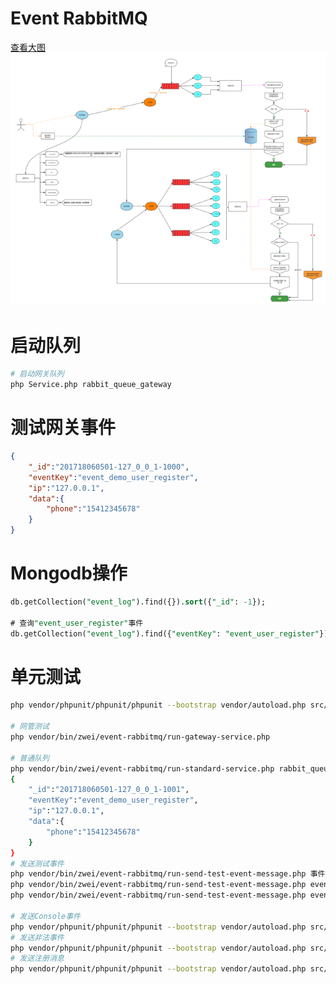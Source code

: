 # Event RabbitMQ

[查看大图](https://raw.githubusercontent.com/qq1060656096/event-rabbitmq/master/dev/images/event-rabbmitmq.png)
![Event RabbitMQ流程图](dev/images/event-rabbmitmq.small.png?dev/images/event-rabbmitmq.png)

# 启动队列
```bash
# 启动网关队列
php Service.php rabbit_queue_gateway
```


# 测试网关事件
```json
{
    "_id":"201718060501-127_0_0_1-1000",
    "eventKey":"event_demo_user_register",
    "ip":"127.0.0.1",
    "data":{
        "phone":"15412345678"
    }
}
```

# Mongodb操作
```sql
db.getCollection("event_log").find({}).sort({"_id": -1});

# 查询"event_user_register"事件
db.getCollection("event_log").find({"eventKey": "event_user_register"}).pretty().sort({"_id": -1}).limit(100);
```

# 单元测试
```bash
php vendor/phpunit/phpunit/phpunit --bootstrap vendor/autoload.php src/Tests/Queue/Services/GatewayServiceTest.php --filter testWork

# 网管测试
php vendor/bin/zwei/event-rabbitmq/run-gateway-service.php

# 普通队列
php vendor/bin/zwei/event-rabbitmq/run-standard-service.php rabbit_queue_single
{
    "_id":"201718060501-127_0_0_1-1001",
    "eventKey":"event_demo_user_register",
    "ip":"127.0.0.1",
    "data":{
        "phone":"15412345678"
    }
}
# 发送测试事件
php vendor/bin/zwei/event-rabbitmq/run-send-test-event-message.php 事件key 运行次数(-1: 一直运行) 间隔时间(默认1秒)
php vendor/bin/zwei/event-rabbitmq/run-send-test-event-message.php event_demo_user_register_success -1 1 # 一直运行脚本,每秒发送一次事件
php vendor/bin/zwei/event-rabbitmq/run-send-test-event-message.php event_demo_user_register_success 2 0 # 运行2次脚本,连续发送事件

# 发送Console事件
php vendor/phpunit/phpunit/phpunit --bootstrap vendor/autoload.php src/Tests/Queue/Services/GatewayServiceTest.php --filter testSendEventKeyEventConsole
# 发送非法事件
php vendor/phpunit/phpunit/phpunit --bootstrap vendor/autoload.php src/Tests/Queue/Services/GatewayServiceTest.php --filter testSendEventKeyEventNotFund
# 发送注册消息
php vendor/phpunit/phpunit/phpunit --bootstrap vendor/autoload.php src/Tests/Queue/Services/GatewayServiceTest.php --filter testSendEventKeyEventUserRegister
```